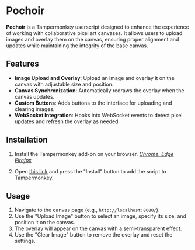 # Pochoir

**Pochoir** is a Tampermonkey userscript designed to enhance the experience of working with collaborative pixel art canvases. It allows users to upload images and overlay them on the canvas, ensuring proper alignment and updates while maintaining the integrity of the base canvas.

## Features

- **Image Upload and Overlay**: Upload an image and overlay it on the canvas with adjustable size and position.
- **Canvas Synchronization**: Automatically redraws the overlay when the canvas updates.
- **Custom Buttons**: Adds buttons to the interface for uploading and clearing images.
- **WebSocket Integration**: Hooks into WebSocket events to detect pixel updates and refresh the overlay as needed.

## Installation

1. Install the Tampermonkey add-on on your browser. _[Chrome, Edge](https://chrome.google.com/webstore/detail/tampermonkey/dhdgffkkebhmkfjojejmpbldmpobfkfo) [Firefox](https://addons.mozilla.org/en-US/firefox/addon/tampermonkey/)_

2. Open [this link](https://github.com/Volrod01/pochoir/raw/main/pochoir.js) and press the "Install" button to add the script to Tampermonkey.

## Usage

1. Navigate to the canvas page (e.g., `http://localhost:8080/`).
2. Use the "Upload Image" button to select an image, specify its size, and position it on the canvas.
3. The overlay will appear on the canvas with a semi-transparent effect.
4. Use the "Clear Image" button to remove the overlay and reset the settings.
